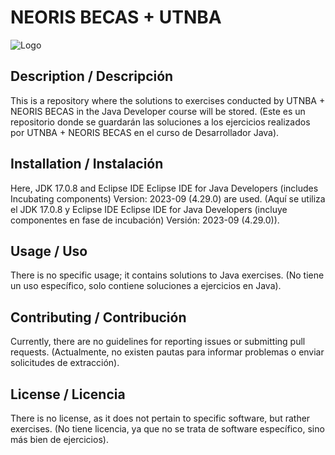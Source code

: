 
# NEORIS BECAS + UTNBA

![Logo](https://drive.google.com/uc?export=view&id=147SAxc-_xxWCGG49kE1O17w7s9KlcDbm)


## Description / Descripción
This is a repository where the solutions to exercises conducted by UTNBA + NEORIS BECAS in the Java Developer course will be stored.
(Este es un repositorio donde se guardarán las soluciones a los ejercicios realizados por UTNBA + NEORIS BECAS en el curso de Desarrollador Java).

## Installation / Instalación
Here, JDK 17.0.8 and Eclipse IDE Eclipse IDE for Java Developers (includes Incubating components) Version: 2023-09 (4.29.0) are used.
(Aquí se utiliza el JDK 17.0.8 y Eclipse IDE Eclipse IDE for Java Developers (incluye componentes en fase de incubación) Versión: 2023-09 (4.29.0)).

## Usage / Uso
There is no specific usage; it contains solutions to Java exercises.
(No tiene un uso específico, solo contiene soluciones a ejercicios en Java).

## Contributing / Contribución
Currently, there are no guidelines for reporting issues or submitting pull requests.
(Actualmente, no existen pautas para informar problemas o enviar solicitudes de extracción).

## License / Licencia
There is no license, as it does not pertain to specific software, but rather exercises.
(No tiene licencia, ya que no se trata de software específico, sino más bien de ejercicios).
